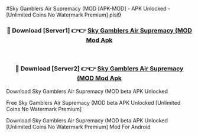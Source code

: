 #Sky Gamblers Air Supremacy (MOD [APK-MOD] - APK Unlocked - [Unlimited Coins No Watermark Premium] plsi9



<div align="center">

<h3>🔴 Download [Server1] 👉👉 <a href="https://momento.my/?title=Sky_Gamblers_Air_Supremacy_(MOD">Sky Gamblers Air Supremacy (MOD Mod Apk</a></h3><br>

<h3>🔴 Download [Server2] 👉👉 <a href="https://momento.my/?title=Sky_Gamblers_Air_Supremacy_(MOD">Sky Gamblers Air Supremacy (MOD Mod Apk</a></h3>
</div>



Download Sky Gamblers Air Supremacy (MOD beta APK Unlocked

Free Sky Gamblers Air Supremacy (MOD beta APK Unlocked [Unlimited Coins No Watermark Premium]

Download Sky Gamblers Air Supremacy (MOD beta APK Unlocked [Unlimited Coins No Watermark Premium] Mod For Android
